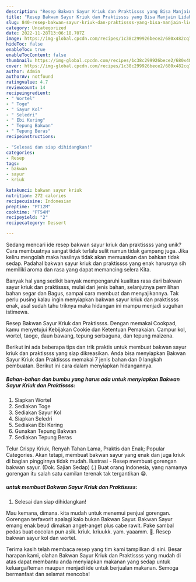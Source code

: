 ```yaml
---
description: "Resep Bakwan Sayur Kriuk dan Praktissss yang Bisa Manjain Lidah"
title: "Resep Bakwan Sayur Kriuk dan Praktissss yang Bisa Manjain Lidah"
slug: 840-resep-bakwan-sayur-kriuk-dan-praktissss-yang-bisa-manjain-lidah
category: Uncategorized
date: 2022-11-28T13:06:18.707Z
image: https://img-global.cpcdn.com/recipes/1c38c299926bece2/680x482cq70/bakwan-sayur-kriuk-dan-praktissss-foto-resep-utama.jpg
hideToc: false
enableToc: true
enableTocContent: false
thumbnail: https://img-global.cpcdn.com/recipes/1c38c299926bece2/680x482cq70/bakwan-sayur-kriuk-dan-praktissss-foto-resep-utama.jpg
cover: https://img-global.cpcdn.com/recipes/1c38c299926bece2/680x482cq70/bakwan-sayur-kriuk-dan-praktissss-foto-resep-utama.jpg
author: Admin
authorAv: notfound
ratingvalue: 4.7
reviewcount: 14
recipeingredient:
- " Wortel"
- " Toge"
- " Sayur Kol"
- " Seledri"
- " Ebi Kering"
- " Tepung Bakwan"
- " Tepung Beras"
recipeinstructions:

- "Selesai dan siap dihidangkan!"
categories:
- Resep
tags:
- bakwan
- sayur
- kriuk

katakunci: bakwan sayur kriuk 
nutrition: 272 calories
recipecuisine: Indonesian
preptime: "PT12M"
cooktime: "PT54M"
recipeyield: "2"
recipecategory: Dessert

---
```





Sedang mencari ide resep bakwan sayur kriuk dan praktissss yang unik? Cara membuatnya sangat tidak terlalu sulit namun tidak gampang juga. Jika keliru mengolah maka hasilnya tidak akan memuaskan dan bahkan tidak sedap. Padahal bakwan sayur kriuk dan praktissss yang enak harusnya sih memiliki aroma dan rasa yang dapat memancing selera Kita.





Banyak hal yang sedikit banyak mempengaruhi kualitas rasa dari bakwan sayur kriuk dan praktissss, mulai dari jenis bahan, selanjutnya pemilihan bahan segar dan Bagus, sampai cara membuat dan menyajikannya. Tak perlu pusing kalau ingin menyiapkan bakwan sayur kriuk dan praktissss enak,      asal sudah tahu triknya maka hidangan ini mampu menjadi suguhan istimewa.














Resep Bakwan Sayur Kriuk dan Praktissss. Dengan memakai Cookpad, kamu menyetujui Kebijakan Cookie dan Ketentuan Pemakaian. Campur kol, wortel, taoge, daun bawang, tepung serbaguna, dan tepung maizena.






Berikut ini ada beberapa tips dan trik praktis untuk membuat bakwan sayur kriuk dan praktissss yang siap dikreasikan. Anda bisa menyiapkan Bakwan Sayur Kriuk dan Praktissss memakai 7 jenis bahan dan 0 langkah pembuatan. Berikut ini cara dalam menyiapkan hidangannya.

<!--inarticleads1-->

##### Bahan-bahan dan bumbu yang harus ada untuk menyiapkan Bakwan Sayur Kriuk dan Praktissss:

1. Siapkan  Wortel
1. Sediakan  Toge
1. Sediakan  Sayur Kol
1. Siapkan  Seledri
1. Sediakan  Ebi Kering
1. Gunakan  Tepung Bakwan
1. Sediakan  Tepung Beras


Telur Crispy Kriuk, Renyah Tahan Lama, Praktis dan Enak; Popular Categories. Akan tetapi, membuat bakwan sayur yang enak dan juga kriuk di bagian pinggirnya tidak mudah. Ilustrasi - Resep membuat gorengan bakwan sayur. (Dok. Sajian Sedap) (.) Buat orang Indonesia, yang namanya gorengan itu salah satu camilan terenak tak tergantikan 😁. 

<!--inarticleads2-->

#####  untuk membuat Bakwan Sayur Kriuk dan Praktissss:


1. Selesai dan siap dihidangkan!

Mau kemana, dimana. kita mudah untuk menemui penjual gorengan. Gorengan terfavorit apalagi kalo bukan Bakwan Sayur. Bakwan Sayur emang enak beud dimakan anget-anget plus cabe rawit. Pake sambal pedas buat cocolan pun asik. kriuk. kriuukk. yam. yaaamm. 🤤. Resep bakwan sayur kol dan wortel. 

Terima kasih telah membaca resep yang tim kami tampilkan di sini. Besar harapan kami, olahan Bakwan Sayur Kriuk dan Praktissss yang mudah di atas dapat membantu anda menyiapkan makanan yang sedap untuk keluarga/teman maupun menjadi ide untuk berjualan makanan. Semoga bermanfaat dan selamat mencoba!
